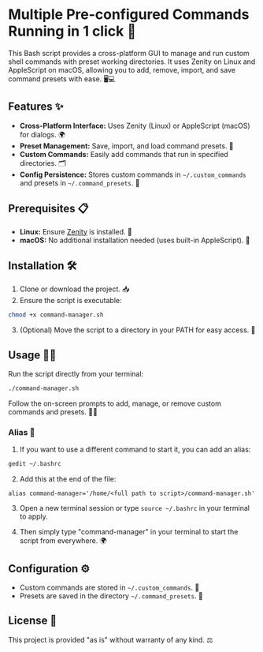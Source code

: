 
# Multiple Pre-configured Commands Running in 1 click 🚀

This Bash script provides a cross-platform GUI to manage and run custom shell commands with preset working directories. It uses Zenity on Linux and AppleScript on macOS, allowing you to add, remove, import, and save command presets with ease. 🖥️💻

## Features ✨

- **Cross-Platform Interface:** Uses Zenity (Linux) or AppleScript (macOS) for dialogs. 🌍
- **Preset Management:** Save, import, and load command presets. 🔧
- **Custom Commands:** Easily add commands that run in specified directories. 🗂️
- **Config Persistence:** Stores custom commands in `~/.custom_commands` and presets in `~/.command_presets`. 💾

## Prerequisites 📋

- **Linux:** Ensure [Zenity](https://help.gnome.org/users/zenity/stable/) is installed. 🐧
- **macOS:** No additional installation needed (uses built-in AppleScript). 🍏

## Installation 🛠️

1. Clone or download the project. 📥
2. Ensure the script is executable:
```bash
chmod +x command-manager.sh
```
3. (Optional) Move the script to a directory in your PATH for easy access. 📂

## Usage 🏃‍♂️

Run the script directly from your terminal:
```bash
./command-manager.sh
```
Follow the on-screen prompts to add, manage, or remove custom commands and presets. 👨‍💻

### Alias 🔄

1. If you want to use a different command to start it, you can add an alias:
```bash
gedit ~/.bashrc
```
2. Add this at the end of the file:
```
alias command-manager='/home/<full path to script>/command-manager.sh'
```
3. Open a new terminal session or type ```source ~/.bashrc``` in your terminal to apply.

4. Then simply type "command-manager" in your terminal to start the script from everywhere. 🌍

## Configuration ⚙️

* Custom commands are stored in `~/.custom_commands`. 📁
* Presets are saved in the directory `~/.command_presets`. 📂

## License 📜

This project is provided "as is" without warranty of any kind. ⚖️
